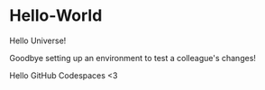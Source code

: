 # Hello-World

Hello Universe!

Goodbye setting up an environment to test a colleague's changes!

Hello GitHub Codespaces <3
